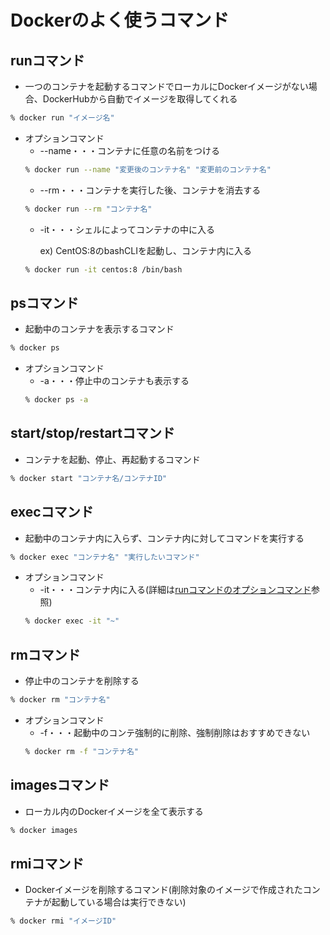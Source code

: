 # Dockerのよく使うコマンド
## runコマンド
* 一つのコンテナを起動するコマンドでローカルにDockerイメージがない場合、DockerHubから自動でイメージを取得してくれる
 ```zsh
 % docker run "イメージ名"
 ```
* オプションコマンド
    * --name・・・コンテナに任意の名前をつける
     ```zsh 
     % docker run --name "変更後のコンテナ名" "変更前のコンテナ名"
     ```
    * --rm・・・コンテナを実行した後、コンテナを消去する
     ```zsh
     % docker run --rm "コンテナ名"
     ```
    * -it・・・シェルによってコンテナの中に入る

        ex) CentOS:8のbashCLIを起動し、コンテナ内に入る
     ```zsh
     % docker run -it centos:8 /bin/bash
     ```

## psコマンド
* 起動中のコンテナを表示するコマンド
 ```zsh
 % docker ps
 ```
* オプションコマンド
    * -a・・・停止中のコンテナも表示する
     ```zsh
     % docker ps -a
     ```

## start/stop/restartコマンド
* コンテナを起動、停止、再起動するコマンド
 ```zsh
 % docker start "コンテナ名/コンテナID"
 ```
## execコマンド
* 起動中のコンテナ内に入らず、コンテナ内に対してコマンドを実行する
 ```zsh
 % docker exec "コンテナ名" "実行したいコマンド"
 ```
* オプションコマンド
    * -it・・・コンテナ内に入る(詳細は[runコマンドのオプションコマンド](#runコマンド)参照)
     ```zsh
     % docker exec -it "~"
     ```
## rmコマンド
* 停止中のコンテナを削除する
 ```zsh 
 % docker rm "コンテナ名"
 ```
* オプションコマンド
    * -f・・・起動中のコンテ強制的に削除、強制削除はおすすめできない
     ```zsh
     % docker rm -f "コンテナ名"
     ```
## imagesコマンド
* ローカル内のDockerイメージを全て表示する
 ```zsh
 % docker images
 ```
## rmiコマンド
* Dockerイメージを削除するコマンド(削除対象のイメージで作成されたコンテナが起動している場合は実行できない)
 ```zsh
 % docker rmi "イメージID"
 ```
